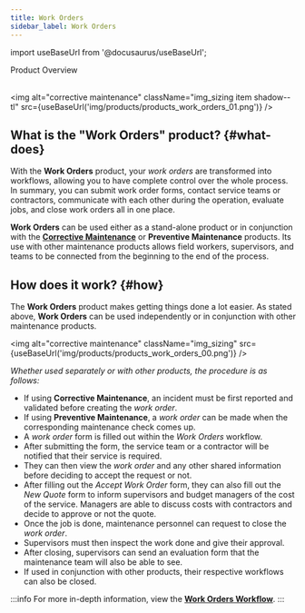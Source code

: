 ```yaml
---
title: Work Orders
sidebar_label: Work Orders
---
```


import useBaseUrl from '@docusaurus/useBaseUrl'; 

<span className="hero__title">Product Overview</span>
<br/>
<br/>

<img alt="corrective maintenance" className="img_sizing item shadow--tl" src={useBaseUrl('img/products/products_work_orders_01.png')} />
<br/>

## What is the "Work Orders" product? {#what-does}

With the **Work Orders** product, your _work orders_ are transformed into workflows, allowing you to have complete control over the whole process. In summary, you can submit work order forms, contact service teams or contractors, communicate with each other during the operation, evaluate jobs, and close work orders all in one place.

**Work Orders** can be used either as a stand-alone product or in conjunction with the [**Corrective Maintenance**](/docs/products/corrective_maintenance/cm_overview) or **Preventive Maintenance** products. Its use with other maintenance products allows field workers, supervisors, and teams to be connected from the beginning to the end of the process.



## How does it work? {#how}

The **Work Orders** product makes getting things done a lot easier. As stated above, **Work Orders** can be used independently or in conjunction with other maintenance products. 

<img alt="corrective maintenance" className="img_sizing" src={useBaseUrl('img/products/products_work_orders_00.png')} />
<br/>

_Whether used separately or with other products, the procedure is as follows:_

- If using **Corrective Maintenance**, an incident must be first reported and validated before creating the _work order_.
- If using **Preventive Maintenance**, a _work order_ can be made when the corresponding maintenance check comes up.
- A _work order_ form is filled out within the _Work Orders_ workflow.
- After submitting the form, the service team or a contractor will be notified that their service is required. 
- They can then view the _work order_ and any other shared information before deciding to accept the request or not.
- After filling out the _Accept Work Order_ form, they can also fill out the _New Quote_ form to inform supervisors and budget managers of the cost of the service. Managers are able to discuss costs with contractors and decide to approve or not the quote.
- Once the job is done, maintenance personnel can request to close the _work order_.
- Supervisors must then inspect the work done and give their approval.
- After closing, supervisors can send an evaluation form that the maintenance team will also be able to see.
- If used in conjunction with other products, their respective workflows can also be closed.

:::info
For more in-depth information, view the [**Work Orders Workflow**](/docs/products/workflows/work_orders/overview).
:::

